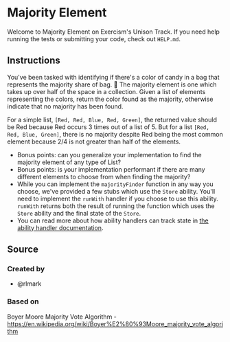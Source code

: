 # Majority Element

Welcome to Majority Element on Exercism's Unison Track.
If you need help running the tests or submitting your code, check out `HELP.md`.

## Instructions

You've been tasked with identifying if there's a color of candy in a bag that represents the majority share of bag. 🍬 The majority element is one which takes up over half of the space in a collection. Given a list of elements representing the colors, return the color found as the majority, otherwise indicate that no majority has been found.

For a simple list, `[Red, Red, Blue, Red, Green]`, the returned value should be Red because Red occurs 3 times out of a list of 5. But for a list  `[Red, Red, Blue, Green]`, there is no majority despite Red being the most common element because 2/4 is not greater than half of the elements.

- Bonus points: can you generalize your implementation to find the majority element of any type of List?
- Bonus points: is your implementation performant if there are many different elements to choose from when finding the majority?
- While you can implement the `majorityFinder` function in any way you choose, we've provided a few stubs which use the `Store` ability. You'll need to implement the `runWith` handler if you choose to use this ability. `runWith` returns both the result of running the function which uses the `Store` ability and the final state of the `Store`.
- You can read more about how ability handlers can track state in [the ability handler documentation][ability-handler-docs].

[ability-handler-docs]: https://www.unisonweb.org/docs/abilities#creating-and-handling-abilities

## Source

### Created by

- @rlmark

### Based on

Boyer Moore Majority Vote Algorithm - https://en.wikipedia.org/wiki/Boyer%E2%80%93Moore_majority_vote_algorithm